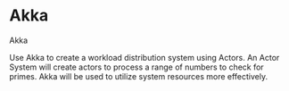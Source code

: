 # Akka
Akka

Use Akka to create a workload distribution system using Actors. An Actor System will create actors to process a range of numbers to check for primes. Akka will be used to utilize system resources more effectively.
